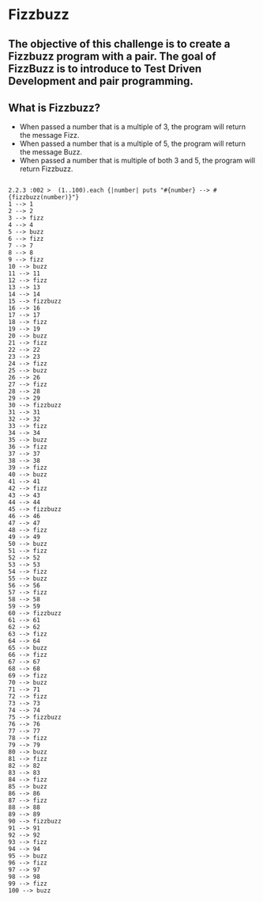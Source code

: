 # Fizzbuzz

## The objective of this challenge is to create a Fizzbuzz program with a pair. The goal of FizzBuzz is to introduce to Test Driven Development and pair programming.  

## What is Fizzbuzz?  

* When passed a number that is a multiple of 3, the program will return the message Fizz.  
* When passed a number that is a multiple of 5, the program will return the message Buzz.
* When passed a number that is multiple of both 3 and 5, the program will return Fizzbuzz.

```shell

2.2.3 :002 >  (1..100).each {|number| puts "#{number} --> #{fizzbuzz(number)}"}
1 --> 1
2 --> 2
3 --> fizz
4 --> 4
5 --> buzz
6 --> fizz
7 --> 7
8 --> 8
9 --> fizz
10 --> buzz
11 --> 11
12 --> fizz
13 --> 13
14 --> 14
15 --> fizzbuzz
16 --> 16
17 --> 17
18 --> fizz
19 --> 19
20 --> buzz
21 --> fizz
22 --> 22
23 --> 23
24 --> fizz
25 --> buzz
26 --> 26
27 --> fizz
28 --> 28
29 --> 29
30 --> fizzbuzz
31 --> 31
32 --> 32
33 --> fizz
34 --> 34
35 --> buzz
36 --> fizz
37 --> 37
38 --> 38
39 --> fizz
40 --> buzz
41 --> 41
42 --> fizz
43 --> 43
44 --> 44
45 --> fizzbuzz
46 --> 46
47 --> 47
48 --> fizz
49 --> 49
50 --> buzz
51 --> fizz
52 --> 52
53 --> 53
54 --> fizz
55 --> buzz
56 --> 56
57 --> fizz
58 --> 58
59 --> 59
60 --> fizzbuzz
61 --> 61
62 --> 62
63 --> fizz
64 --> 64
65 --> buzz
66 --> fizz
67 --> 67
68 --> 68
69 --> fizz
70 --> buzz
71 --> 71
72 --> fizz
73 --> 73
74 --> 74
75 --> fizzbuzz
76 --> 76
77 --> 77
78 --> fizz
79 --> 79
80 --> buzz
81 --> fizz
82 --> 82
83 --> 83
84 --> fizz
85 --> buzz
86 --> 86
87 --> fizz
88 --> 88
89 --> 89
90 --> fizzbuzz
91 --> 91
92 --> 92
93 --> fizz
94 --> 94
95 --> buzz
96 --> fizz
97 --> 97
98 --> 98
99 --> fizz
100 --> buzz
```
